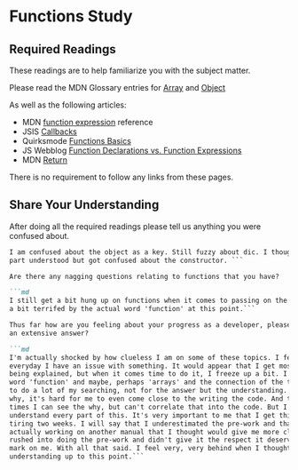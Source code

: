 # Functions Study

## Required Readings

These readings are to help familiarize you with the subject matter.

Please read the MDN Glossary entries for [Array](https://developer.mozilla.org/en-US/docs/Glossary/array) and [Object](https://developer.mozilla.org/en-US/docs/Glossary/Object)

As well as the following articles:

-   MDN [function expression](https://developer.mozilla.org/en-US/docs/Web/JavaScript/Reference/Operators/function) reference
-   JSIS [Callbacks](http://javascriptissexy.com/understand-javascript-callback-functions-and-use-them/)
-   Quirksmode [Functions Basics](http://www.quirksmode.org/js/function.html)
-   JS Webblog [Function Declarations vs. Function Expressions](https://javascriptweblog.wordpress.com/2010/07/06/function-declarations-vs-function-expressions/)
-   MDN [Return](https://developer.mozilla.org/en-US/docs/Web/JavaScript/Reference/Statements/return)

There is no requirement to follow any links from these pages.

## Share Your Understanding

After doing all the required readings please tell us anything you were confused about.

```md
I am confused about the object as a key. Still fuzzy about dic. I thought I had the 'this'
part understood but got confused about the constructor. ```

Are there any nagging questions relating to functions that you have?

```md
I still get a bit hung up on functions when it comes to passing on the data. I frankly
a bit terrifed by the actual word 'function' at this point.```

Thus far how are you feeling about your progress as a developer, please give
an extensive answer?

```md
I'm actually shocked by how clueless I am on some of these topics. I feel like
everyday I have an issue with something. It would appear that I get most of it when it's
being explained, but when it comes time to do it, I freeze up a bit. I freeze on the
word 'function' and maybe, perhaps 'arrays' and the connection of the two. Feels like I have
to do a lot of my searching, not for the answer but the understanding. If I don't see the
why, it's hard for me to even come close to the writing the code. And then there are many
times I can see the why, but can't correlate that into the code. But I desperately want to
understand every part of this. It's very important to me that I get this. It's been a very
tiring two weeks. I will say that I underestimated the pre-work and that threw me off. I was
actually working on another manual that I thought would give me more clarity. As a result, I
rushed into doing the pre-work and didn't give it the respect it deserved. So that's a black
mark on me. With all that said. I feel very, very behind when I thought I'd be ahead in my
understanding up to this point.```
